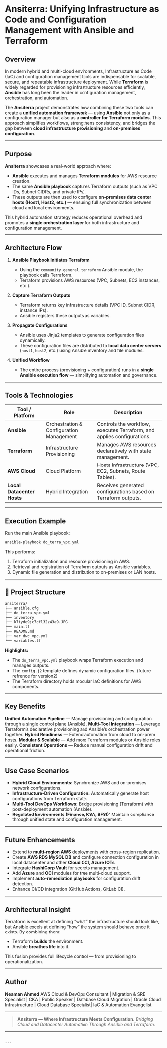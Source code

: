 # Ansiterra: Unifying Infrastructure as Code and Configuration Management with Ansible and Terraform

##  Overview

In modern hybrid and multi-cloud environments, Infrastructure as Code (IaC) and configuration management tools are indispensable for scalable, secure, and repeatable infrastructure deployment.
While **Terraform** is widely regarded for provisioning infrastructure resources efficiently, **Ansible** has long been the leader in configuration management, orchestration, and automation.

The **Ansiterra** project demonstrates how combining these two tools can create a **unified automation framework** — using **Ansible** not only as a configuration manager but also as a **controller for Terraform modules**.
This approach simplifies workflows, strengthens consistency, and bridges the gap between **cloud infrastructure provisioning** and **on-premises configuration**.

---

##  Purpose

**Ansiterra** showcases a real-world approach where:
- **Ansible** executes and manages **Terraform modules** for AWS resource creation.
- The same **Ansible playbook** captures Terraform outputs (such as VPC IDs, Subnet CIDRs, and private IPs).
- These outputs are then used to configure **on-premises data center hosts (Host1, Host2, etc.)** — ensuring full synchronization between cloud and local environments.

This hybrid automation strategy reduces operational overhead and promotes a **single orchestration layer** for both infrastructure and configuration management.

---

##  Architecture Flow

1. **Ansible Playbook Initiates Terraform**
   - Using the `community.general.terraform` Ansible module, the playbook calls Terraform.
   - Terraform provisions AWS resources (VPC, Subnets, EC2 instances, etc.).

2. **Capture Terraform Outputs**
   - Terraform returns key infrastructure details (VPC ID, Subnet CIDR, instance IPs).
   - Ansible registers these outputs as variables.

3. **Propagate Configurations**
   - Ansible uses Jinja2 templates to generate configuration files dynamically.
   - These configuration files are distributed to **local data center servers** (`host1`, `host2`, etc.) using Ansible inventory and file modules.

4. **Unified Workflow**
   - The entire process (provisioning + configuration) runs in a **single Ansible execution flow** — simplifying automation and governance.

---

##  Tools & Technologies

| Tool / Platform | Role | Description |
|-----------------|------|-------------|
| **Ansible** | Orchestration & Configuration Management | Controls the workflow, executes Terraform, and applies configurations. |
| **Terraform** | Infrastructure Provisioning | Manages AWS resources declaratively with state management. |
| **AWS Cloud** | Cloud Platform | Hosts infrastructure (VPC, EC2, Subnets, Route Tables). |
| **Local Datacenter Hosts** | Hybrid Integration | Receives generated configurations based on Terraform outputs. |

---

##  Execution Example

Run the main Ansible playbook:

```bash
ansible-playbook do_terra_vpc.yml
````

This performs:

1. Terraform initialization and resource provisioning in AWS.
2. Retrieval and registration of Terraform outputs as Ansible variables.
3. Dynamic file generation and distribution to on-premises or LAN hosts.

---

## 📂 Project Structure

```bash
ansiterra/
├── ansible.cfg
├── do_terra_vpc.yml
├── inventory
├── k7tyde9jc7cfl32z43a9.JPG
├── main.tf
├── README.md
├── var_dwc_vpc.yml
└── variables.tf

```

**Highlights:**

* The `do_terra_vpc.yml` playbook wraps Terraform execution and manages outputs.
* The `config.j2` template defines dynamic configuration files. (future refrence for version2)
* The Terraform directory holds modular IaC definitions for AWS components.

---

##  Key Benefits

**Unified Automation Pipeline** — Manage provisioning and configuration through a single control plane (Ansible).
**Multi-Tool Integration** — Leverage Terraform’s declarative provisioning and Ansible’s orchestration power together.
**Hybrid Readiness** — Extend automation from cloud to on-prem hosts.
**Modular & Scalable** — Add more Terraform modules or Ansible roles easily.
**Consistent Operations** — Reduce manual configuration drift and operational friction.

---

##  Use Case Scenarios

* **Hybrid Cloud Environments:** Synchronize AWS and on-premises network configurations.
* **Infrastructure-Driven Configuration:** Automatically generate host configurations from Terraform state.
* **Multi-Tool DevOps Workflows:** Bridge provisioning (Terraform) with post-deployment automation (Ansible).
* **Regulated Environments (Finance, KSA, BFSI):** Maintain compliance through unified state and configuration management.

---

##  Future Enhancements

* Extend to **multi-region AWS** deployments with cross-region replication.
* Create **AWS RDS MySQL DB** and  configure connection configuration in local datacenter and other **Cloud OCI, Azure IOTs**
* Integrate **HashiCorp Vault** for secrets management.
* Add **Azure** and **OCI** modules for true multi-cloud support.
* Implement **auto-remediation playbooks** for configuration drift detection.
* Enhance CI/CD integration (GitHub Actions, GitLab CI).

---

##  Architectural Insight

Terraform is excellent at defining “what” the infrastructure should look like, but Ansible excels at defining “how” the system should behave once it exists.
By combining them:

* Terraform **builds** the environment.
* Ansible **breathes life** into it.

This fusion provides full lifecycle control — from provisioning to operationalization.

---

##  Author

**Neaman Ahmed**
AWS Cloud & DevOps Consultant | Migration & SRE Specialist | CKA | Public Speaker | Database Cloud Migration | Oracle Cloud Infrastructure | Cloud Database Specialist| IaC & Automation Evangelist



---

> **Ansiterra — Where Infrastructure Meets Configuration.**
> *Bridging Cloud and Datacenter Automation Through Ansible and Terraform.*

---

```

---
